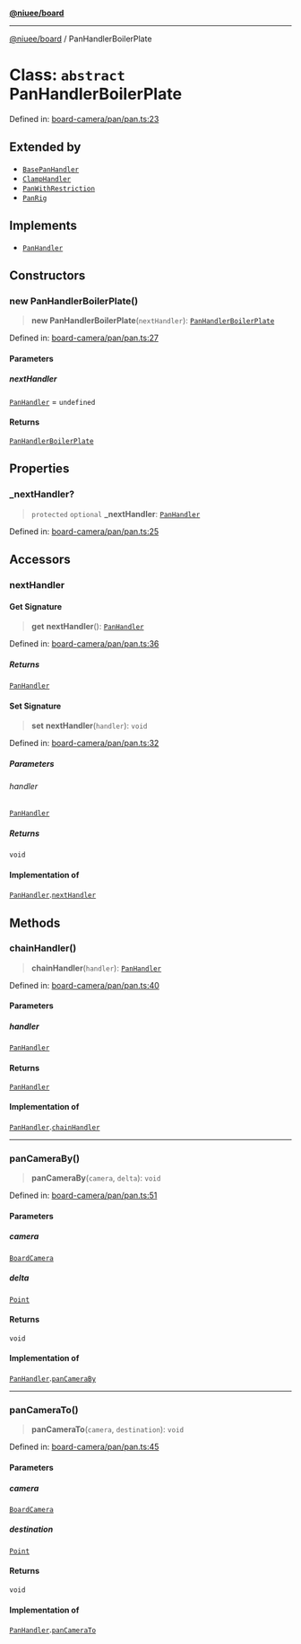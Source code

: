 [**@niuee/board**](../README.md)

***

[@niuee/board](../globals.md) / PanHandlerBoilerPlate

# Class: `abstract` PanHandlerBoilerPlate

Defined in: [board-camera/pan/pan.ts:23](https://github.com/niuee/board/blob/e6c1edcccf6525a0cc9088782c7c4653e837f533/src/board-camera/pan/pan.ts#L23)

## Extended by

- [`BasePanHandler`](BasePanHandler.md)
- [`ClampHandler`](ClampHandler.md)
- [`PanWithRestriction`](PanWithRestriction.md)
- [`PanRig`](PanRig.md)

## Implements

- [`PanHandler`](../interfaces/PanHandler.md)

## Constructors

### new PanHandlerBoilerPlate()

> **new PanHandlerBoilerPlate**(`nextHandler`): [`PanHandlerBoilerPlate`](PanHandlerBoilerPlate.md)

Defined in: [board-camera/pan/pan.ts:27](https://github.com/niuee/board/blob/e6c1edcccf6525a0cc9088782c7c4653e837f533/src/board-camera/pan/pan.ts#L27)

#### Parameters

##### nextHandler

[`PanHandler`](../interfaces/PanHandler.md) = `undefined`

#### Returns

[`PanHandlerBoilerPlate`](PanHandlerBoilerPlate.md)

## Properties

### \_nextHandler?

> `protected` `optional` **\_nextHandler**: [`PanHandler`](../interfaces/PanHandler.md)

Defined in: [board-camera/pan/pan.ts:25](https://github.com/niuee/board/blob/e6c1edcccf6525a0cc9088782c7c4653e837f533/src/board-camera/pan/pan.ts#L25)

## Accessors

### nextHandler

#### Get Signature

> **get** **nextHandler**(): [`PanHandler`](../interfaces/PanHandler.md)

Defined in: [board-camera/pan/pan.ts:36](https://github.com/niuee/board/blob/e6c1edcccf6525a0cc9088782c7c4653e837f533/src/board-camera/pan/pan.ts#L36)

##### Returns

[`PanHandler`](../interfaces/PanHandler.md)

#### Set Signature

> **set** **nextHandler**(`handler`): `void`

Defined in: [board-camera/pan/pan.ts:32](https://github.com/niuee/board/blob/e6c1edcccf6525a0cc9088782c7c4653e837f533/src/board-camera/pan/pan.ts#L32)

##### Parameters

###### handler

[`PanHandler`](../interfaces/PanHandler.md)

##### Returns

`void`

#### Implementation of

[`PanHandler`](../interfaces/PanHandler.md).[`nextHandler`](../interfaces/PanHandler.md#nexthandler)

## Methods

### chainHandler()

> **chainHandler**(`handler`): [`PanHandler`](../interfaces/PanHandler.md)

Defined in: [board-camera/pan/pan.ts:40](https://github.com/niuee/board/blob/e6c1edcccf6525a0cc9088782c7c4653e837f533/src/board-camera/pan/pan.ts#L40)

#### Parameters

##### handler

[`PanHandler`](../interfaces/PanHandler.md)

#### Returns

[`PanHandler`](../interfaces/PanHandler.md)

#### Implementation of

[`PanHandler`](../interfaces/PanHandler.md).[`chainHandler`](../interfaces/PanHandler.md#chainhandler)

***

### panCameraBy()

> **panCameraBy**(`camera`, `delta`): `void`

Defined in: [board-camera/pan/pan.ts:51](https://github.com/niuee/board/blob/e6c1edcccf6525a0cc9088782c7c4653e837f533/src/board-camera/pan/pan.ts#L51)

#### Parameters

##### camera

[`BoardCamera`](../interfaces/BoardCamera.md)

##### delta

[`Point`](../type-aliases/Point.md)

#### Returns

`void`

#### Implementation of

[`PanHandler`](../interfaces/PanHandler.md).[`panCameraBy`](../interfaces/PanHandler.md#pancameraby)

***

### panCameraTo()

> **panCameraTo**(`camera`, `destination`): `void`

Defined in: [board-camera/pan/pan.ts:45](https://github.com/niuee/board/blob/e6c1edcccf6525a0cc9088782c7c4653e837f533/src/board-camera/pan/pan.ts#L45)

#### Parameters

##### camera

[`BoardCamera`](../interfaces/BoardCamera.md)

##### destination

[`Point`](../type-aliases/Point.md)

#### Returns

`void`

#### Implementation of

[`PanHandler`](../interfaces/PanHandler.md).[`panCameraTo`](../interfaces/PanHandler.md#pancamerato)
